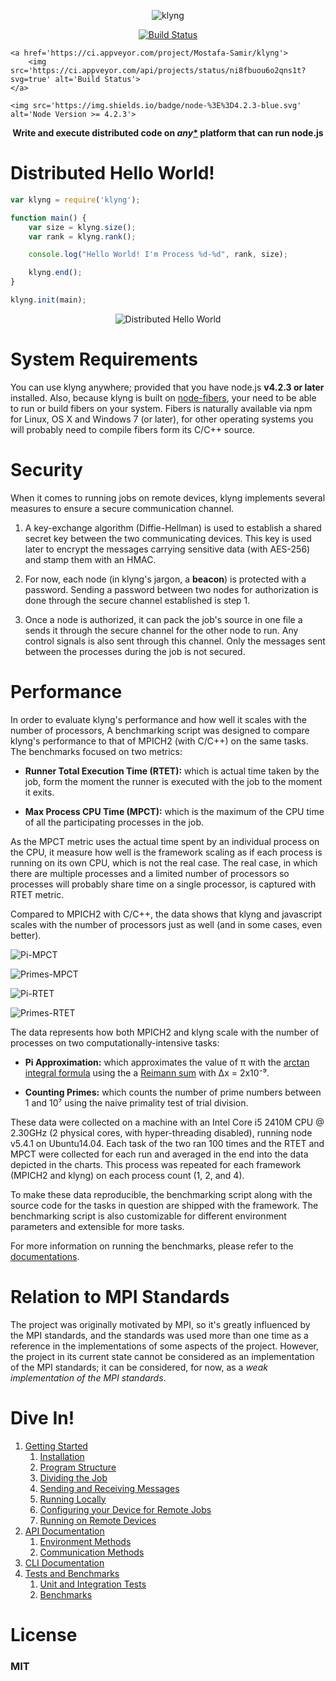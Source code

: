 <p align='center'>
    <img src='https://googledrive.com/host/0BwJ57iK3uPsVUUkzRGJyZ0FEeTg/klyng-logo.png' alt='klyng'>
</p>

<p align='center'>
    <a href='https://travis-ci.org/Mostafa-Samir/klyng'>
        <img src='https://travis-ci.org/Mostafa-Samir/klyng.svg?branch=master' alt='Build Status'>
    </a>

    <a href='https://ci.appveyor.com/project/Mostafa-Samir/klyng'>
        <img src='https://ci.appveyor.com/api/projects/status/ni8fbuou6o2qns1t?svg=true' alt='Build Status'>
    </a>

    <img src='https://img.shields.io/badge/node-%3E%3D4.2.3-blue.svg' alt='Node Version >= 4.2.3'>
</p>

<p align='center'>
    <strong>Write and execute distributed code on <i>any</i><a href='#system-requirements'>*</a> platform that can run node.js</strong>
</p>

# Distributed Hello World!

```javascript
var klyng = require('klyng');

function main() {
    var size = klyng.size();
    var rank = klyng.rank();

    console.log("Hello World! I'm Process %d-%d", rank, size);

    klyng.end();
}

klyng.init(main);
```
<p align='center'>
    <img src='https://googledrive.com/host/0BwJ57iK3uPsVUUkzRGJyZ0FEeTg/dist-hello.gif' alt='Distributed Hello World'>
</p>

# System Requirements

You can use klyng anywhere; provided that you have node.js **v4.2.3 or later** installed. Also, because klyng is built on [node-fibers](https://github.com/laverdet/node-fibers), your need to be able to run or build fibers on your system. Fibers is naturally available via npm for Linux, OS X and Windows 7 (or later), for other operating systems you will probably need to compile fibers form its C/C++ source.

# Security
When it comes to running jobs on remote devices, klyng implements several measures to ensure a secure communication channel.

1. A key-exchange algorithm (Diffie-Hellman) is used to establish a shared secret key between the two communicating devices. This key is used later to encrypt the messages carrying sensitive data (with AES-256) and stamp them with an HMAC.

2. For now, each node (in klyng's jargon, a **beacon**) is protected with a password. Sending a password between two nodes for authorization is done through the secure channel established is step 1.

3. Once a node is authorized, it can pack the job's source in one file a sends it through the secure channel for the other node to run. Any control signals is also sent through this channel. Only the messages sent between the processes during the job is not secured.

# Performance

In order to evaluate klyng's performance and how well it scales with the number of processors, A benchmarking script was designed to compare klyng's performance to that of MPICH2 (with C/C++) on the same tasks. The benchmarks focused on two metrics:
* **Runner Total Execution Time (RTET):** which is actual time taken by the job, form the moment the runner is executed with the job to the moment it exits.

* **Max Process CPU Time (MPCT):** which is the maximum of the CPU time of all the participating processes in the job.

As the MPCT metric uses the actual time spent by an individual process on the CPU, it measure how well is the framework scaling as if each process is running on its own CPU, which is not the real case. The real case, in which there are multiple processes and a limited number of processors so processes will probably share time on a single processor, is captured with RTET metric.

Compared to MPICH2 with C/C++, the data shows that klyng and javascript scales with the number of processors just as well (and in some cases, even better).

![Pi-MPCT](https://googledrive.com/host/0BwJ57iK3uPsVUUkzRGJyZ0FEeTg/pi-mpct.png)

![Primes-MPCT](https://googledrive.com/host/0BwJ57iK3uPsVUUkzRGJyZ0FEeTg/primes-mpct.png)

![Pi-RTET](https://googledrive.com/host/0BwJ57iK3uPsVUUkzRGJyZ0FEeTg/pi-rtet.png)

![Primes-RTET](https://googledrive.com/host/0BwJ57iK3uPsVUUkzRGJyZ0FEeTg/primes-rtet.png)

The data represents how both MPICH2 and klyng scale with the number of processes on two computationally-intensive tasks:

*  **Pi Approximation:** which approximates the value of π with the [arctan integral formula](https://en.wikipedia.org/wiki/Inverse_trigonometric_functions#Expression_as_definite_integrals) using the a [Reimann sum](http://mathworld.wolfram.com/RiemannSum.html) with Δx = 2x10⁻⁹.

* **Counting Primes:** which counts the number of prime numbers between 1 and 10⁷ using the naive primality test of trial division.

These data were collected on a machine with an Intel Core i5 2410M CPU @ 2.30GHz (2 physical cores, with hyper-threading disabled), running node v5.4.1 on Ubuntu14.04. Each task of the two ran 100 times and the RTET and MPCT were collected for each run and averaged in the end into the data depicted in the charts. This process was repeated for each framework (MPICH2 and klyng) on each process count (1, 2, and 4).

To make these data reproducible, the benchmarking script along with the source code for the tasks in question are shipped with the framework. The benchmarking script is also customizable for different environment parameters and extensible for more tasks.

For more information on running the benchmarks, please refer to the [documentations](./docs/sections/tests-benchmarks.md#benchmarks).

# Relation to MPI Standards

The project was originally motivated by MPI, so it's greatly influenced by the MPI standards, and the standards was used more than one time as a reference in the implementations of some aspects of the project. However, the project in its current state cannot be considered as an implementation of the MPI standards; it can be considered, for now, as a *weak implementation of the MPI standards*.

# Dive In!

1. [Getting Started](./docs/sections/getting-started.md)
    1. [Installation](./docs/sections/getting-started.md#installation)
    2. [Program Structure](./docs/sections/getting-started.md#program-structure)
    3. [Dividing the Job](./docs/sections/getting-started.md#dividing-the-job)
    4. [Sending and Receiving Messages](./docs/sections/getting-started.md#sending-and-receiving-messages)
    5. [Running Locally](./docs/sections/getting-started.md#running-locally)
    6. [Configuring your Device for Remote Jobs](./docs/sections/getting-started.md#configuring-your-device-for-remote-jobs)
    5. [Running on Remote Devices](./docs/sections/getting-started.md#running-on-remote-devices)
2. [API Documentation](./docs/sections/api-doc.md)
    1. [Environment Methods](./docs/sections/api-doc.md#environment-methods)
    2. [Communication Methods](./docs/sections/api-doc.md#communication-methods)
3. [CLI Documentation](./docs/sections/cli-doc.md)
4. [Tests and Benchmarks](./docs/sections/tests-benchmarks.md)
    1. [Unit and Integration Tests](./docs/sections/tests-benchmarks.md#unit-and-integration-tests)
    2. [Benchmarks](./docs/sections/tests-benchmarks.md#benchmarks)

# License

### MIT
